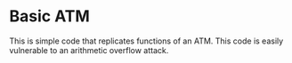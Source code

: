 # Basic ATM

This is simple code that replicates functions of an ATM. This code is easily vulnerable to an arithmetic overflow attack.